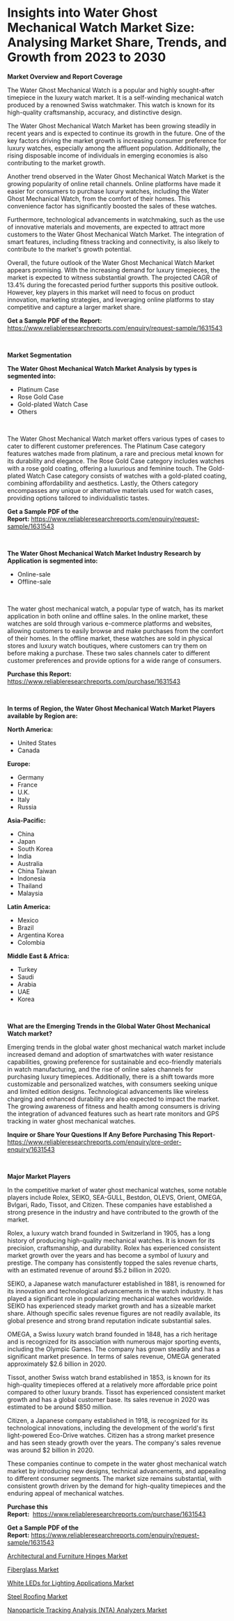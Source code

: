 <p><h1>Insights into Water Ghost Mechanical Watch Market Size: Analysing Market Share, Trends, and Growth from 2023 to 2030</h1></p><p><strong>Market Overview and Report Coverage</strong></p>
<p><p>The Water Ghost Mechanical Watch is a popular and highly sought-after timepiece in the luxury watch market. It is a self-winding mechanical watch produced by a renowned Swiss watchmaker. This watch is known for its high-quality craftsmanship, accuracy, and distinctive design.</p><p>The Water Ghost Mechanical Watch Market has been growing steadily in recent years and is expected to continue its growth in the future. One of the key factors driving the market growth is increasing consumer preference for luxury watches, especially among the affluent population. Additionally, the rising disposable income of individuals in emerging economies is also contributing to the market growth.</p><p>Another trend observed in the Water Ghost Mechanical Watch Market is the growing popularity of online retail channels. Online platforms have made it easier for consumers to purchase luxury watches, including the Water Ghost Mechanical Watch, from the comfort of their homes. This convenience factor has significantly boosted the sales of these watches.</p><p>Furthermore, technological advancements in watchmaking, such as the use of innovative materials and movements, are expected to attract more customers to the Water Ghost Mechanical Watch Market. The integration of smart features, including fitness tracking and connectivity, is also likely to contribute to the market's growth potential.</p><p>Overall, the future outlook of the Water Ghost Mechanical Watch Market appears promising. With the increasing demand for luxury timepieces, the market is expected to witness substantial growth. The projected CAGR of 13.4% during the forecasted period further supports this positive outlook. However, key players in this market will need to focus on product innovation, marketing strategies, and leveraging online platforms to stay competitive and capture a larger market share.</p></p>
<p><strong>Get a Sample PDF of the Report:</strong> <a href="https://www.reliableresearchreports.com/enquiry/request-sample/1631543">https://www.reliableresearchreports.com/enquiry/request-sample/1631543</a></p>
<p>&nbsp;</p>
<p><strong>Market Segmentation</strong></p>
<p><strong>The Water Ghost Mechanical Watch Market Analysis by types is segmented into:</strong></p>
<p><ul><li>Platinum Case</li><li>Rose Gold Case</li><li>Gold-plated Watch Case</li><li>Others</li></ul></p>
<p>&nbsp;</p>
<p><p>The Water Ghost Mechanical Watch market offers various types of cases to cater to different customer preferences. The Platinum Case category features watches made from platinum, a rare and precious metal known for its durability and elegance. The Rose Gold Case category includes watches with a rose gold coating, offering a luxurious and feminine touch. The Gold-plated Watch Case category consists of watches with a gold-plated coating, combining affordability and aesthetics. Lastly, the Others category encompasses any unique or alternative materials used for watch cases, providing options tailored to individualistic tastes.</p></p>
<p><strong>Get a Sample PDF of the Report:</strong>&nbsp;<a href="https://www.reliableresearchreports.com/enquiry/request-sample/1631543">https://www.reliableresearchreports.com/enquiry/request-sample/1631543</a></p>
<p>&nbsp;</p>
<p><strong>The Water Ghost Mechanical Watch Market Industry Research by Application is segmented into:</strong></p>
<p><ul><li>Online-sale</li><li>Offline-sale</li></ul></p>
<p>&nbsp;</p>
<p><p>The water ghost mechanical watch, a popular type of watch, has its market application in both online and offline sales. In the online market, these watches are sold through various e-commerce platforms and websites, allowing customers to easily browse and make purchases from the comfort of their homes. In the offline market, these watches are sold in physical stores and luxury watch boutiques, where customers can try them on before making a purchase. These two sales channels cater to different customer preferences and provide options for a wide range of consumers.</p></p>
<p><strong>Purchase this Report:</strong>&nbsp; <a href="https://www.reliableresearchreports.com/purchase/1631543">https://www.reliableresearchreports.com/purchase/1631543</a></p>
<p>&nbsp;</p>
<p><strong>In terms of Region, the Water Ghost Mechanical Watch Market Players available by Region are:</strong></p>
<p>
    <p> <strong> North America: </strong>
        <ul>
            <li>United States</li>
            <li>Canada</li>
        </ul>
        </p> 
    <p> <strong> Europe: </strong>
        <ul>
            <li>Germany</li>
            <li>France</li>
            <li>U.K.</li>
            <li>Italy</li>
            <li>Russia</li>
        </ul>
        </p> 
    <p> <strong> Asia-Pacific: </strong>
        <ul>
            <li>China</li>
            <li>Japan</li>
            <li>South Korea</li>
            <li>India</li>
            <li>Australia</li>
            <li>China Taiwan</li>
            <li>Indonesia</li>
            <li>Thailand</li>
            <li>Malaysia</li>
        </ul>
        </p> 
    <p> <strong> Latin America: </strong>
        <ul>
            <li>Mexico</li>
            <li>Brazil</li>
            <li>Argentina Korea</li>
            <li>Colombia</li>
        </ul>
        </p> 
    <p> <strong> Middle East & Africa: </strong>
        <ul>
            <li>Turkey</li>
            <li>Saudi</li>
            <li>Arabia</li>
            <li>UAE</li>
            <li>Korea</li>
        </ul>
    </p>
    </p>
<p>&nbsp;</p>
<p><strong>What are the Emerging Trends in the Global Water Ghost Mechanical Watch market?</strong></p>
<p><p>Emerging trends in the global water ghost mechanical watch market include increased demand and adoption of smartwatches with water resistance capabilities, growing preference for sustainable and eco-friendly materials in watch manufacturing, and the rise of online sales channels for purchasing luxury timepieces. Additionally, there is a shift towards more customizable and personalized watches, with consumers seeking unique and limited edition designs. Technological advancements like wireless charging and enhanced durability are also expected to impact the market. The growing awareness of fitness and health among consumers is driving the integration of advanced features such as heart rate monitors and GPS tracking in water ghost mechanical watches.</p></p>
<p><strong>Inquire or Share Your Questions If Any Before Purchasing This Report</strong>- <a href="https://www.reliableresearchreports.com/enquiry/pre-order-enquiry/1631543">https://www.reliableresearchreports.com/enquiry/pre-order-enquiry/1631543</a></p>
<p>&nbsp;</p>
<p><strong>Major Market Players</strong></p>
<p><p>In the competitive market of water ghost mechanical watches, some notable players include Rolex, SEIKO, SEA-GULL, Bestdon, OLEVS, Orient, OMEGA, Bvlgari, Rado, Tissot, and Citizen. These companies have established a strong presence in the industry and have contributed to the growth of the market. </p><p>Rolex, a luxury watch brand founded in Switzerland in 1905, has a long history of producing high-quality mechanical watches. It is known for its precision, craftsmanship, and durability. Rolex has experienced consistent market growth over the years and has become a symbol of luxury and prestige. The company has consistently topped the sales revenue charts, with an estimated revenue of around $5.2 billion in 2020.</p><p>SEIKO, a Japanese watch manufacturer established in 1881, is renowned for its innovation and technological advancements in the watch industry. It has played a significant role in popularizing mechanical watches worldwide. SEIKO has experienced steady market growth and has a sizeable market share. Although specific sales revenue figures are not readily available, its global presence and strong brand reputation indicate substantial sales.</p><p>OMEGA, a Swiss luxury watch brand founded in 1848, has a rich heritage and is recognized for its association with numerous major sporting events, including the Olympic Games. The company has grown steadily and has a significant market presence. In terms of sales revenue, OMEGA generated approximately $2.6 billion in 2020.</p><p>Tissot, another Swiss watch brand established in 1853, is known for its high-quality timepieces offered at a relatively more affordable price point compared to other luxury brands. Tissot has experienced consistent market growth and has a global customer base. Its sales revenue in 2020 was estimated to be around $850 million.</p><p>Citizen, a Japanese company established in 1918, is recognized for its technological innovations, including the development of the world's first light-powered Eco-Drive watches. Citizen has a strong market presence and has seen steady growth over the years. The company's sales revenue was around $2 billion in 2020.</p><p>These companies continue to compete in the water ghost mechanical watch market by introducing new designs, technical advancements, and appealing to different consumer segments. The market size remains substantial, with consistent growth driven by the demand for high-quality timepieces and the enduring appeal of mechanical watches.</p></p>
<p><strong>Purchase this Report:</strong>&nbsp;&nbsp;<a href="https://www.reliableresearchreports.com/purchase/1631543">https://www.reliableresearchreports.com/purchase/1631543</a></p>
<p></p>
<p><strong>Get a Sample PDF of the Report:</strong>&nbsp;<a href="https://www.reliableresearchreports.com/enquiry/request-sample/1631543">https://www.reliableresearchreports.com/enquiry/request-sample/1631543</a></p>
<p><p><a href="https://www.linkedin.com/pulse/architectural-furniture-hinges-market-size-share-global-analysis-znbze/">Architectural and Furniture Hinges Market</a></p><p><a href="https://medium.com/@mayankdeswal9588dm/fiberglass-market-size-and-market-trends-complete-industry-overview-2023-to-2030-2bf3e78e3edb">Fiberglass Market</a></p><p><a href="https://www.linkedin.com/pulse/white-leds-lighting-applications-market-size-share-amp-9meif/">White LEDs for Lighting Applications Market</a></p><p><a href="https://medium.com/@santosh.reportprime/steel-roofing-market-competitive-analysis-market-trends-and-forecast-to-2030-d3c0367e70de">Steel Roofing Market</a></p><p><a href="https://github.com/luckyshygirl/Market-Research-Report-List-1/blob/main/nanoparticle-tracking-analysis-nta-analyzers-market.md">Nanoparticle Tracking Analysis (NTA) Analyzers Market</a></p></p>